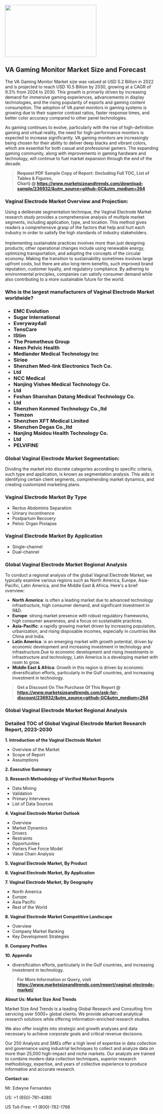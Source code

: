 <p><img class="alignnone size-medium wp-image-20088" src="https://ffe5etoiles.com/wp-content/uploads/2024/12/MST1-300x171.png" alt="" width="300" height="171" /></p><h2>VA Gaming Monitor Market Size and Forecast</h2><p>The VA Gaming Monitor Market size was valued at USD 5.2 Billion in 2022 and is projected to reach USD 10.5 Billion by 2030, growing at a CAGR of 9.3% from 2024 to 2030. This growth is primarily driven by increasing demand for immersive gaming experiences, advancements in display technologies, and the rising popularity of esports and gaming content consumption. The adoption of VA panel monitors in gaming systems is growing due to their superior contrast ratios, faster response times, and better color accuracy compared to other panel technologies.</p><p>As gaming continues to evolve, particularly with the rise of high-definition gaming and virtual reality, the need for high-performance monitors is expected to increase significantly. VA gaming monitors are increasingly being chosen for their ability to deliver deep blacks and vibrant colors, which are essential for both casual and professional gamers. The expanding gaming community, along with improvements in gaming hardware and technology, will continue to fuel market expansion through the end of the decade.</p></p><blockquote id="" class=""><strong>Request PDF Sample Copy of Report: (Including Full TOC, List of Tables &amp; Figures, Chart)&nbsp;@&nbsp;<strong><a href="https://www.marketsizeandtrends.com/download-sample/236932/&utm_source=github-GC&utm_medium=264" target="_blank">https://www.marketsizeandtrends.com/download-sample/236932/&utm_source=github-GC&utm_medium=264</a></strong></strong></blockquote><h3 id="" class="">Vaginal Electrode Market&nbsp;Overview and Projection:</h3><p id="" class="">Using a deliberate segmentation technique, the Vaginal Electrode Market research study provides a comprehensive analysis of multiple market segments, including application, type, and location. This method gives readers a comprehensive grasp of the factors that help and hurt each industry in order to satisfy the high standards of industry stakeholders. <br /> <br />Implementing sustainable practices involves more than just designing products; other operational changes include using renewable energy, optimizing transportation, and adopting the concepts of the circular economy. Making the transition to sustainability sometimes involves large upfront costs, but there are also long-term benefits, such improved brand reputation, customer loyalty, and regulatory compliance. By adhering to environmental principles, companies can satisfy consumer demand while also contributing to a more sustainable future for the world.</p><h3 id="" class="">Who is the largest manufacturers of&nbsp;Vaginal Electrode Market worldwide?</h3><h3 class=""><p><ul><li>EMC Evolution </li><li> Sugar International </li><li> Everyway4all </li><li> TensCare </li><li> IStim </li><li> The Prometheus Group </li><li> Neen Pelvic Health </li><li> Medlander Medical Technology Inc </li><li> Siriee </li><li> Shenzhen Med-link Electronics Tech Co. </li><li> Ltd </li><li> NCC Medical </li><li> Nanjing Vishee Medical Technology Co. </li><li> Ltd </li><li> Foshan Shanshan Datang Medical Technology Co. </li><li> Ltd </li><li> Shenzhen Konmed Technology Co.,ltd </li><li> Tomzon </li><li> Shenzhen XFT Medical Limited </li><li> Shenzhen Degas Co.,ltd </li><li> Nanjing Maidou Health Technology Co. </li><li> Ltd </li><li> PELVIFINE</li></ul></p></h3><h3 id="" class="">Global&nbsp;Vaginal Electrode Market Segmentation:</h3><p id="" class="">Dividing the market into discrete categories according to specific criteria, such type and application, is known as segmentation analysis. This aids in identifying certain client segments, comprehending market dynamics, and creating customized marketing plans.</p><h3 id="" class="">Vaginal Electrode Market&nbsp;By Type</h3><p><p><ul><li>Rectus Abdominis Separation</li><li> Urinary Incontinence</li><li> Postpartum Recovery</li><li> Pelvic Organ Prolapse</p></li></ul></p></p><h3 id="" class="">Vaginal Electrode Market&nbsp;By Application</h3><p class=""><p><ul><li>Single-channel</li><li> Dual-channel</li></ul></p></p><h3 id="" class="">Global Vaginal Electrode Market Regional Analysis</h3><p id="" class="">To conduct a regional analysis of the global Vaginal Electrode Market, we typically examine various regions such as North America, Europe, Asia-Pacific, Latin America, and the Middle East &amp; Africa. Here's a brief overview:</p><ul><li><strong>North America</strong>: is often a leading market due to advanced technology infrastructure, high consumer demand, and significant investment in R&amp;D.</li><li><strong>Europe</strong>: strong market presence with robust regulatory frameworks, high consumer awareness, and a focus on sustainable practices.</li><li><strong>Asia-Pacific</strong>: a rapidly growing market driven by increasing population, urbanization, and rising disposable incomes, especially in countries like China and India.</li><li><strong>Latin America</strong>: is an emerging market with growth potential, driven by economic development and increasing investment in technology and infrastructure.Due to economic development and rising investments in infrastructure and technology, Latin America is a developing market with room to grow.</li><li><strong>Middle East &amp; Africa</strong>: Growth in this region is driven by economic diversification efforts, particularly in the Gulf countries, and increasing investment in technology.</li></ul><blockquote id="" class=""><strong>Get a Discount On The Purchase Of This Report @ <strong><a href="https://www.marketsizeandtrends.com/ask-for-discount/236932/&utm_source=github-GC&utm_medium=264" target="_blank">https://www.marketsizeandtrends.com/ask-for-discount/236932/&utm_source=github-GC&utm_medium=264</a></strong></strong></blockquote><h3 id="" class="">Global Vaginal Electrode Market Regional Analysis</h3><h3 id="" class="">Detailed TOC of Global Vaginal Electrode Market Research Report, 2023-2030</h3><p id="" class=""><strong>1. Introduction of the Vaginal Electrode Market</strong></p><ul><li>Overview of the Market</li><li>Scope of Report</li><li>Assumptions</li></ul><p id="" class=""><strong>2. Executive Summary</strong></p><p id="" class=""><strong>3. Research Methodology of Verified Market Reports</strong></p><ul><li>Data Mining</li><li>Validation</li><li>Primary Interviews</li><li>List of Data Sources</li></ul><p id="" class=""><strong>4. Vaginal Electrode Market Outlook</strong></p><ul><li>Overview</li><li>Market Dynamics</li><li>Drivers</li><li>Restraints</li><li>Opportunities</li><li>Porters Five Force Model</li><li>Value Chain Analysis</li></ul><p id="" class=""><strong>5. Vaginal Electrode Market, By Product</strong></p><p id="" class=""><strong>6. Vaginal Electrode Market, By Application</strong></p><p id="" class=""><strong>7. Vaginal Electrode Market, By Geography</strong></p><ul><li>North America</li><li>Europe</li><li>Asia Pacific</li><li>Rest of the World</li></ul><p id="" class=""><strong>8. Vaginal Electrode Market Competitive Landscape</strong></p><ul><li>Overview</li><li>Company Market Ranking</li><li>Key Development Strategies</li></ul><p id="" class=""><strong>9. Company Profiles</strong></p><p id="" class=""><strong>10. Appendix</strong></p><ul><li>diversification efforts, particularly in the Gulf countries, and increasing investment in technology.</li></ul><blockquote id="" class=""><strong>For More Information or Query, visit <strong><strong><a href="https://www.marketsizeandtrends.com/report/vaginal-electrode-market/" target="_blank">https://www.marketsizeandtrends.com/report/vaginal-electrode-market/</a></strong></strong></strong></blockquote><p id="" class=""><strong>About Us: Market Size And Trends</strong></p><p id="" class="">Market Size And Trends is a leading Global Research and Consulting firm servicing over 5000+ global clients. We provide advanced analytical research solutions while offering information-enriched research studies.</p><p id="" class="">We also offer insights into strategic and growth analyses and data necessary to achieve corporate goals and critical revenue decisions.</p><p id="" class="">Our 250 Analysts and SMEs offer a high level of expertise in data collection and governance using industrial techniques to collect and analyze data on more than 25,000 high-impact and niche markets. Our analysts are trained to combine modern data collection techniques, superior research methodology, expertise, and years of collective experience to produce informative and accurate research.</p><p id="" class=""><strong>Contact us:</strong></p><p id="" class="">Mr. Edwyne Fernandes</p><p id="" class="">US: +1 (650)-781-4080</p><p id="" class="">US Toll-Free: +1 (800)-782-1768</p>
